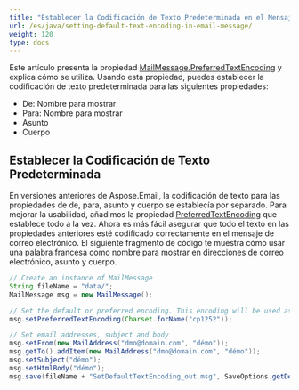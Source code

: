 ```yaml
---
title: "Establecer la Codificación de Texto Predeterminada en el Mensaje de Correo Electrónico"
url: /es/java/setting-default-text-encoding-in-email-message/
weight: 120
type: docs
---
```



Este artículo presenta la propiedad [MailMessage.PreferredTextEncoding](https://apireference.aspose.com/email/java/com.aspose.email/MailMessage#setPreferredTextEncoding\(java.nio.charset.Charset\)) y explica cómo se utiliza. Usando esta propiedad, puedes establecer la codificación de texto predeterminada para las siguientes propiedades:

- De: Nombre para mostrar
- Para: Nombre para mostrar
- Asunto
- Cuerpo
## **Establecer la Codificación de Texto Predeterminada**
En versiones anteriores de Aspose.Email, la codificación de texto para las propiedades de de, para, asunto y cuerpo se establecía por separado. Para mejorar la usabilidad, añadimos la propiedad [PreferredTextEncoding](https://apireference.aspose.com/email/java/com.aspose.email/MailMessage#setPreferredTextEncoding\(java.nio.charset.Charset\)) que establece todo a la vez. Ahora es más fácil asegurar que todo el texto en las propiedades anteriores esté codificado correctamente en el mensaje de correo electrónico. El siguiente fragmento de código te muestra cómo usar una palabra francesa como nombre para mostrar en direcciones de correo electrónico, asunto y cuerpo.



~~~Java
// Create an instance of MailMessage
String fileName = "data/";
MailMessage msg = new MailMessage();

// Set the default or preferred encoding. This encoding will be used as the default for the from/to email addresses, subject and body of message.
msg.setPreferredTextEncoding(Charset.forName("cp1252"));

// Set email addresses, subject and body
msg.setFrom(new MailAddress("dmo@domain.com", "démo"));
msg.getTo().addItem(new MailAddress("dmo@domain.com", "démo"));
msg.setSubject("démo");
msg.setHtmlBody("démo");
msg.save(fileName + "SetDefaultTextEncoding_out.msg", SaveOptions.getDefaultMsg());
~~~